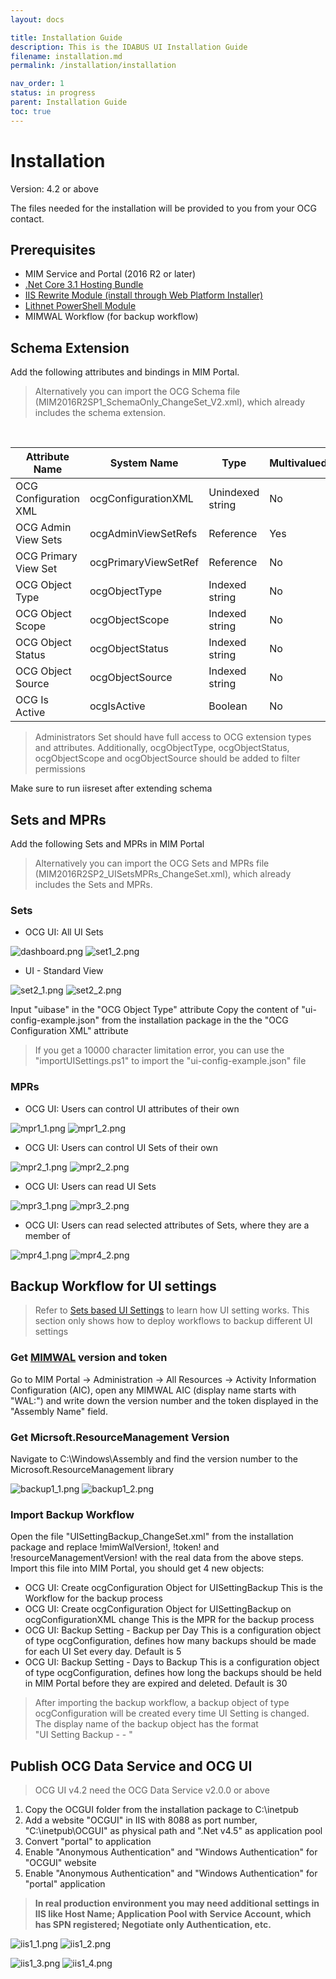 ```yaml
---
layout: docs

title: Installation Guide
description: This is the IDABUS UI Installation Guide
filename: installation.md
permalink: /installation/installation

nav_order: 1
status: in progress
parent: Installation Guide
toc: true
---
```


# Installation
Version: 4.2 or above

The files needed for the installation will be provided to you from your OCG contact.

## Prerequisites
- MIM Service and Portal (2016 R2 or later)
- [.Net Core 3.1 Hosting Bundle](https://dotnet.microsoft.com/download/dotnet/3.1)
- [IIS Rewrite Module (install through Web Platform Installer)](https://www.iis.net/downloads?tabid=34&g=6&i=1691)
- [Lithnet PowerShell Module](https://github.com/lithnet/resourcemanagement-powershell/wiki/Installing-the-module)
- MIMWAL Workflow (for backup workflow)

## Schema Extension
Add the following attributes and bindings in MIM Portal.
<br/>
>Alternatively you can import the OCG Schema file (MIM2016R2SP1_SchemaOnly_ChangeSet_V2.xml), which already includes the schema extension.

<br/>

| Attribute Name | System Name | Type | Multivalued | Bind to |
|--|--|--|--|--|
| OCG Configuration XML | ocgConfigurationXML | Unindexed string | No | Person, Set |
| OCG Admin View Sets | ocgAdminViewSetRefs | Reference | Yes | Person |
| OCG Primary View Set  | ocgPrimaryViewSetRef | Reference | No | Person |
| OCG Object Type | ocgObjectType | Indexed string | No | Set |
| OCG Object Scope | ocgObjectScope | Indexed string | No | Set |
| OCG Object Status | ocgObjectStatus | Indexed string | No | Set |
| OCG Object Source | ocgObjectSource | Indexed string | No | Set |
| OCG Is Active  | ocgIsActive | Boolean | No | Set |

>Administrators Set should have full access to OCG extension types and attributes. Additionally, ocgObjectType, ocgObjectStatus, ocgObjectScope and ocgObjectSource should be added to filter permissions

Make sure to run iisreset after extending schema

## Sets and MPRs
Add the following Sets and MPRs in MIM Portal
<br/>
>Alternatively you can import the OCG Sets and MPRs file (MIM2016R2SP2_UISetsMPRs_ChangeSet.xml), which already includes the Sets and MPRs.

### Sets
- OCG UI: All UI Sets

![dashboard.png](/img/set1_1-ce13d3a9-4e8c-46fa-b8b9-78648d7a5c44.png)
![set1_2.png](/img/set1_2-ed2975d7-1f18-4ece-aaed-485d39955a95.png)

- UI - Standard View

![set2_1.png](/img/set2_1-461f9eaa-e937-4f4d-8603-a761e9de4d0f.png)
![set2_2.png](/img/set2_2-b2ea6469-5736-429d-ad38-a89765fddd93.png)


Input "uibase" in the "OCG Object Type" attribute
Copy the content of "ui-config-example.json" from the installation package in the the "OCG Configuration XML" attribute
>If you get a 10000 character limitation error, you can use the "importUISettings.ps1" to import the "ui-config-example.json" file

### MPRs
- OCG UI: Users can control UI attributes of their own

![mpr1_1.png](/img/mpr1_1-46f6627a-f187-4535-b079-aee9841be685.png)
![mpr1_2.png](/img/mpr1_2-17d0823f-b01f-43b1-bf97-e76c870cb139.png)


- OCG UI: Users can control UI Sets of their own

![mpr2_1.png](/img/mpr2_1-e43805a4-63fd-4a7f-ba61-9d58ca12dcb5.png)
![mpr2_2.png](/img/mpr2_2-62ba0349-ff1f-48cc-bf99-756a3a4e1f43.png)

- OCG UI: Users can read UI Sets

![mpr3_1.png](/img/mpr3_1-bd8bd82d-4492-4f97-b8fb-5d215386b3af.png)
![mpr3_2.png](/img/mpr3_2-a0e760e7-c8c4-4264-b056-d7ce47f03c9b.png)

- OCG UI: Users can read selected attributes of Sets, where they are a member of

![mpr4_1.png](/img/mpr4_1-0304ac7a-fd30-4a01-9233-34e90706d48e.png)
![mpr4_2.png](/img/mpr4_2-a00acf35-691a-428a-a316-dfd8e9bae919.png)

## Backup Workflow for UI settings
>Refer to [Sets based UI Settings](/OCG-UI/Sets-based-UI-Settings) to learn how UI setting works. This section only shows how to deploy workflows to backup different UI settings

### Get [MIMWAL](https://github.com/microsoft/MIMWAL/wiki) version and token
Go to MIM Portal -> Administration -> All Resources -> Activity Information Configuration (AIC), open any MIMWAL AIC (display name starts with "WAL:") and write down the version number and the token displayed in the "Assembly Name" field.

### Get Micrsoft.ResourceManagement Version
Navigate to C:\Windows\Assembly and find the version number to the Microsoft.ResourceManagement library

![backup1_1.png](/img/backup1_1-1ca3373e-c135-41f4-ac9e-a3360c84fdb6.png)
![backup1_2.png](/img/backup1_2-399e1720-72db-45a7-8943-65831bf14292.png)

### Import Backup Workflow
Open the file "UISettingBackup_ChangeSet.xml" from the installation package and replace !mimWalVersion!, !token! and !resourceManagementVersion! with the real data from the above steps.
Import this file into MIM Portal, you should get 4 new objects:
- OCG UI: Create ocgConfiguration Object for UISettingBackup
This is the Workflow for the backup process
- OCG UI: Create ocgConfiguration Object for UISettingBackup on ocgConfigurationXML change
This is the MPR for the backup process
- OCG UI: Backup Setting - Backup per Day
This is a configuration object of type ocgConfiguration, defines how many backups should be made for each UI Set every day. Default is 5
- OCG UI: Backup Setting - Days to Backup
This is a configuration object of type ocgConfiguration, defines how long the backups should be held in MIM Portal before they are expired and deleted. Default is 30

>After importing the backup workflow, a backup object of type ocgConfiguration will be created every time UI Setting is changed. The display name of the backup object has the format<br/>"UI Setting Backup - <UI Set Name> - <Created Time>"

## Publish OCG Data Service and OCG UI
>OCG UI v4.2 need the OCG Data Service v2.0.0 or above
1. Copy the OCGUI folder from the installation package to C:\inetpub
2. Add a website "OCGUI" in IIS with 8088 as port number, "C:\inetpub\OCGUI" as physical path and ".Net v4.5" as application pool
3. Convert "portal" to application
4. Enable "Anonymous Authentication" and "Windows Authentication" for "OCGUI" website
5. Enable "Anonymous Authentication" and "Windows Authentication" for "portal" application
>**In real production environment you may need additional settings in IIS like Host Name; Application Pool with Service Account, which has SPN registered; Negotiate only Authentication, etc.**


![iis1_1.png](/img/iis1_1-b89c9e6f-3e03-4526-9166-9db6e12c35a6.png)
![iis1_2.png](/img/iis1_2-73d6118a-c561-4c2e-a619-77cb0bcd2b08.png)

![iis1_3.png](/img/iis1_3-e45e5ef9-db9d-44ff-8f76-b2c5a5968708.png)
![iis1_4.png](/img/iis1_4-98c5e49d-a8a7-4eee-a52d-a5a58a033991.png)
